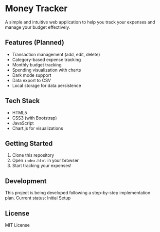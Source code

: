 # Money Tracker

A simple and intuitive web application to help you track your expenses and manage your budget effectively.

## Features (Planned)

- Transaction management (add, edit, delete)
- Category-based expense tracking
- Monthly budget tracking
- Spending visualization with charts
- Dark mode support
- Data export to CSV
- Local storage for data persistence

## Tech Stack

- HTML5
- CSS3 (with Bootstrap)
- JavaScript
- Chart.js for visualizations

## Getting Started

1. Clone this repository
2. Open `index.html` in your browser
3. Start tracking your expenses!

## Development

This project is being developed following a step-by-step implementation plan. Current status: Initial Setup

## License

MIT License 